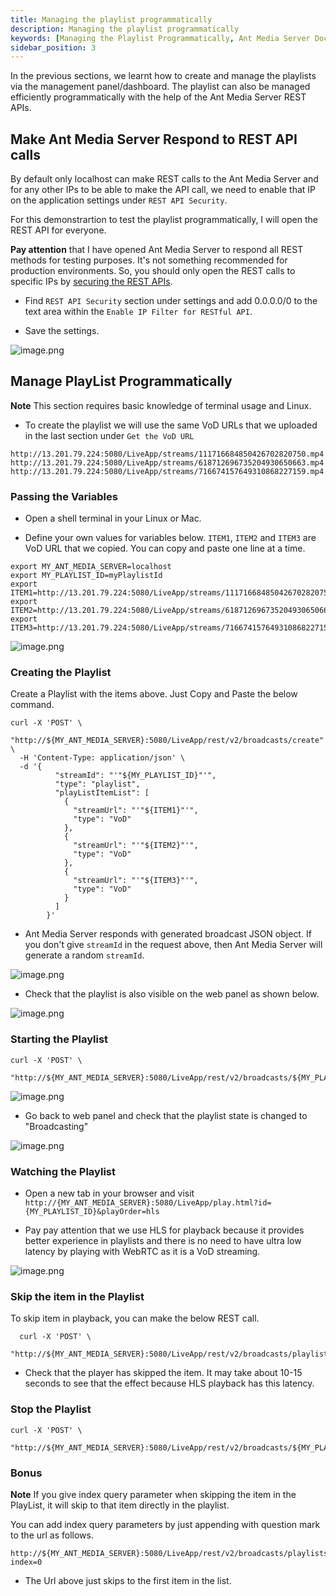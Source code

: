 ```yaml
---
title: Managing the playlist programmatically
description: Managing the playlist programmatically
keywords: [Managing the Playlist Programmatically, Ant Media Server Documentation, Ant Media Server Tutorials]
sidebar_position: 3
---
```


In the previous sections, we learnt how to create and manage the playlists via the management panel/dashboard. The playlist can also be managed efficiently programmatically with the help of the Ant Media Server REST APIs.

## Make Ant Media Server Respond to REST API calls

By default only localhost can make REST calls to the Ant Media Server and for any other IPs to be able to make the API call, we need to enable that IP on the application settings under `REST API Security`.

For this demonstrartion to test the playlist programmatically, I will open the REST API for everyone.

**Pay attention** that I have opened Ant Media Server to respond all REST methods for testing purposes. It's not something recommended for production environments. So, you should only open the REST calls to specific IPs by [securing the REST APIs](https://antmedia.io/docs/guides/developer-sdk-and-api/rest-api-guide/securing-rest-apis/).

- Find `REST API Security` section under settings and add 0.0.0.0/0 to the text area within the `Enable IP Filter for RESTful API`.

- Save the settings.

![image.png](@site/static/img/publish-live-stream/playlist/rest-api.png)

## Manage PlayList Programmatically

**Note** This section requires basic knowledge of terminal usage and Linux.

- To create the playlist we will use the same VoD URLs that we uploaded in the last section under `Get the VoD URL`

```
http://13.201.79.224:5080/LiveApp/streams/111716684850426702820750.mp4
http://13.201.79.224:5080/LiveApp/streams/618712696735204930650663.mp4
http://13.201.79.224:5080/LiveApp/streams/716674157649310868227159.mp4
```

### Passing the Variables

- Open a shell terminal in your Linux or Mac.

- Define your own values for variables below. `ITEM1`, `ITEM2` and `ITEM3` are VoD URL that we copied. You can copy and paste one line at a time.

```
export MY_ANT_MEDIA_SERVER=localhost
export MY_PLAYLIST_ID=myPlaylistId
export ITEM1=http://13.201.79.224:5080/LiveApp/streams/111716684850426702820750.mp4
export ITEM2=http://13.201.79.224:5080/LiveApp/streams/618712696735204930650663.mp4
export ITEM3=http://13.201.79.224:5080/LiveApp/streams/716674157649310868227159.mp4
```
![image.png](@site/static/img/publish-live-stream/playlist/items.png)

### Creating the Playlist

Create a Playlist with the items above. Just Copy and Paste the below command.

```
curl -X 'POST' \
  "http://${MY_ANT_MEDIA_SERVER}:5080/LiveApp/rest/v2/broadcasts/create" \
  -H 'Content-Type: application/json' \
  -d '{ 
          "streamId": "'"${MY_PLAYLIST_ID}"'", 
          "type": "playlist",
          "playListItemList": [
            {
              "streamUrl": "'"${ITEM1}"'",
              "type": "VoD"
            },
            {
              "streamUrl": "'"${ITEM2}"'",
              "type": "VoD"
            },
            {
              "streamUrl": "'"${ITEM3}"'",
              "type": "VoD"
            }
          ]
        }'
```

- Ant Media Server responds with generated broadcast JSON object. If you don't give `streamId` in the request above, then Ant Media Server will generate a random `streamId`.

![image.png](@site/static/img/publish-live-stream/playlist/playlist-creation.png)

- Check that the playlist is also visible on the web panel as shown below.

![image.png](@site/static/img/publish-live-stream/playlist/playlist-panel.png)

### Starting the Playlist

```
curl -X 'POST' \
  "http://${MY_ANT_MEDIA_SERVER}:5080/LiveApp/rest/v2/broadcasts/${MY_PLAYLIST_ID}/start" 
```

![image.png](@site/static/img/publish-live-stream/playlist/playlist-start.png)

- Go back to web panel and check that the playlist state is changed to "Broadcasting"

![image.png](@site/static/img/publish-live-stream/playlist/running-playlist.png)

### Watching the Playlist

- Open a new tab in your browser and visit `http://{MY_ANT_MEDIA_SERVER}:5080/LiveApp/play.html?id={MY_PLAYLIST_ID}&playOrder=hls`

- Pay pay attention that we use HLS for playback because it provides better experience in playlists and there is no need to have ultra low latency by playing with WebRTC as it is a VoD streaming.

![image.png](@site/static/img/publish-live-stream/playlist/playing-playlist.png)

### Skip the item in the Playlist

To skip item in playback, you can make the below REST call.

```
  curl -X 'POST' \
  "http://${MY_ANT_MEDIA_SERVER}:5080/LiveApp/rest/v2/broadcasts/playlists/${MY_PLAYLIST_ID}/next" 
```

- Check that the player has skipped the item. It may take about 10-15 seconds to see that the effect because HLS playback has this latency.

### Stop the Playlist

```
curl -X 'POST' \
  "http://${MY_ANT_MEDIA_SERVER}:5080/LiveApp/rest/v2/broadcasts/${MY_PLAYLIST_ID}/stop"
```

### Bonus
**Note** If you give index query parameter when skipping the item in the PlayList, it will skip to that item directly in the playlist.

You can add index query parameters by just appending with question mark to the url as follows.

```
http://${MY_ANT_MEDIA_SERVER}:5080/LiveApp/rest/v2/broadcasts/playlists/${MY_PLAYLIST_ID}/next?index=0
```

- The Url above just skips to the first item in the list.


